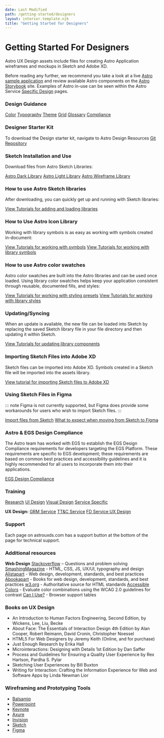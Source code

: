 ```yaml
---
date: Last Modified
path: /getting-started/designers
layout: interior.template.njk
title: "Getting Started for Designers"
---
```


# Getting Started For Designers

Astro UX Design assets include files for creating Astro Application wireframes and mockups in Sketch and Adobe XD.

Before reading any further, we recommend you take a look at a live [Astro sample application](https://sample-app.astrouxds.com/) and review available Astro components on the [Astro Storybook](https://astro-components.netlify.app/?path=/story/astro-uxds-welcome--start-here) site. Examples of Astro in-use can be seen within the Astro Service [Specific Design](/service-specific-ux-design/) pages.

### Design Guidance
[Color](/design-guidelines/color/)
[Typography](/design-guidelines/typography/)
[Theme](/design-guidelines/theme/)
[Grid](/design-guidelines/grid/)
[Glossary](/design-guidelines/glossary/)
[Compliance](/design-guidelines/compliance/)

### Designer Starter Kit

To download the Design starter kit, navigate to Astro Design Resources [Git Repository](https://github.com/RocketCommunicationsInc/astro-design-resources)

### Sketch Installation and Use
Download files from Astro Sketch Libraries:

[Astro Dark Library](https://github.com/RocketCommunicationsInc/astro-design-resources/raw/master/Sketch/Astro%20Dark%20Library.sketch)
[Astro Light Library](https://github.com/RocketCommunicationsInc/astro-design-resources/raw/master/Sketch/Astro%20Light%20Library.sketch)
[Astro Wireframe Library](https://github.com/RocketCommunicationsInc/astro-design-resources/raw/master/Sketch/Astro%20Wireframe%20Library.sketch)

### How to use Astro Sketch libraries

After downloading, you can quickly get up and running with Sketch libraries:

[View Tutorials for adding and loading libraries ](https://www.sketch.com/docs/libraries/)


### How to Use Astro Icon Library

Working with library symbols is as easy as working with symbols created in-document:

[View Tutorials for working with symbols](https://www.sketch.com/docs/symbols/)
[View Tutorials for working with library symbols](https://www.sketch.com/docs/libraries/#library-symbols)

### How to use Astro color swatches

Astro color swatches are built into the Astro libraries and can be used once loaded. Using library color swatches helps keep your application consistent through reusable, documented fills, and styles:

[View Tutorials for working with styling presets](https://www.sketch.com/docs/styling/#presets)
[View Tutorials for working with library styles](https://www.sketch.com/docs/libraries/#library-styles)

### Updating/Syncing
When an update is available, the new file can be loaded into Sketch by replacing the saved Sketch library file in your file directory and then updating it within Sketch.

[View Tutorials for updating library components](https://www.sketch.com/docs/libraries/#updating-library-components)

### Importing Sketch Files into Adobe XD 

Sketch files can be imported into Adobe XD. Symbols created in a Sketch file will be imported into the assets library.

[View tutorial for importing Sketch files to Adobe XD](https://www.youtube.com/watch?v=T7BdBmqVUuM&feature=youtu.be)
### Using Sketch Files in Figma
::: note
Figma is not currently supported, but Figma does provide some workarounds for users who wish to import Sketch files.
:::

[Import files from Sketch](https://help.figma.com/hc/en-us/articles/360040514273-Import-files-from-Sketch/)
[What to expect when moving from Sketch to Figma](https://www.figma.com/best-practices/what-to-expect-when-moving-from-sketch-to-figma/)

### Astro & EGS Design Compliance

The Astro team has worked with EGS to establish the EGS Design Compliance requirements for developers targeting the EGS Platform. These requirements are specific to EGS development; these requirements are based on common best practices and accessibility guidelines and it is highly recommended for all users to incorporate them into their applications.

[EGS Design Compliance](/design-guidelines/compliance/)

### Training
[Research](/design-process/research/)
[UI Design](/design-process/ui-design/)
[Visual Design](/design-process/visual-design/)
[Service Specific](/service-specific-ux-design/)

**UX Design:**
[GRM Service](/grm-service-ux-design/about-the-grm-designs/)
[TT&C Service](/ttc-service-ux-design/about-the-ttc-designs/)
[FD Service UX Design](/fd-service-ux-design/about-the-fd-designs/)


### Support

Each page on astrouxds.com has a support button at the bottom of the page for technical support.


### Additional resources

**Web Design**
[Stackoverflow](https://stackoverflow.com/) – Questions and problem solving
[SmashingMagazine](https://www.smashingmagazine.com/) - HTML, CSS, JS, UX/UI, typography and design
[Alistapart](https://alistapart.com/) - Web design, development, standards, and best practices
[Abookapart](https://abookapart.com/) - Books for web design, development, standards, and best practices
[w3.org](https://www.w3.org/) - Authoritative source for HTML standards
[Accessible Colors](https://accessible-colors.com/) - Evaluate color combinations using the WCAG 2.0 guidelines for contrast
[Can I Use?](https://www.caniuse.com/) - Browser support tables


### Books on UX Design
- An Introduction to Human Factors Engineering, Second Edition, by Wickens, Lee, Liu, Becke
- About Face: The Essentials of Interaction Design 4th Edition by Alan Cooper, Robert Reimann, David Cronin, Christopher Noessel
- HTML5 For Web Designers by Jeremy Keith (Online, and for purchase)
- Just Enough Research by Erika Hall
- Microinteractions: Designing with Details 1st Edition by Dan Saffer
- Process and Guidelines for Ensuring a Quality User Experience by Rex Hartson, Pardha S. Pylar
- Sketching User Experiences by Bill Buxton
- Writing for Interaction: Crafting the Information Experience for Web and Software Apps by Linda Newman Lior

### Wireframing and Prototyping Tools
- [Balsamiq](https://balsamiq.com/)
- [Powerpoint](https://www.microsoft.com/en-us/microsoft-365/powerpoint)
- [Keynote](https://www.apple.com/keynote/)
- [Axure](https://www.axure.com/)
- [Invision](https://www.invisionapp.com/)
- [Sketch](https://www.sketch.com/)
- [Figma](https://www.figma.com/)